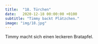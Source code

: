 ```yaml
---
title:  "18. Türchen"
date:   2020-12-18 00:00:00 +0100
subtitle: "Timmy backt Plätzchen."
image: "img/18.jpg"
---
```


Timmy macht sich einen leckeren Bratapfel.